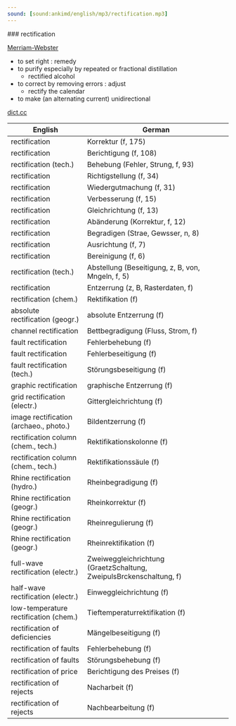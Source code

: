 ```yaml
---
sound: [sound:ankimd/english/mp3/rectification.mp3]
---
```


\### rectification

[Merriam-Webster](https://www.merriam-webster.com/dictionary/rectification)

- to set right : remedy
- to purify especially by repeated or fractional distillation
    - rectified alcohol
- to correct by removing errors : adjust
    - rectify the calendar
- to make (an alternating current) unidirectional

[dict.cc](https://www.dict.cc/rectification)

| English        | German       |
| -------------- | ------------ |
| rectification | Korrektur (f, 175) |
| rectification | Berichtigung (f, 108) |
| rectification (tech.) | Behebung (Fehler, Strung, f, 93) |
| rectification | Richtigstellung (f, 34) |
| rectification | Wiedergutmachung (f, 31) |
| rectification | Verbesserung (f, 15) |
| rectification | Gleichrichtung (f, 13) |
| rectification | Abänderung (Korrektur, f, 12) |
| rectification | Begradigen (Strae, Gewsser, n, 8) |
| rectification | Ausrichtung (f, 7) |
| rectification | Bereinigung (f, 6) |
| rectification (tech.) | Abstellung (Beseitigung, z, B, von, Mngeln, f, 5) |
| rectification | Entzerrung (z, B, Rasterdaten, f) |
| rectification (chem.) | Rektifikation (f) |
| absolute rectification (geogr.) | absolute Entzerrung (f) |
| channel rectification | Bettbegradigung (Fluss, Strom, f) |
| fault rectification | Fehlerbehebung (f) |
| fault rectification | Fehlerbeseitigung (f) |
| fault rectification (tech.) | Störungsbeseitigung (f) |
| graphic rectification | graphische Entzerrung (f) |
| grid rectification (electr.) | Gittergleichrichtung (f) |
| image rectification (archaeo., photo.) | Bildentzerrung (f) |
| rectification column (chem., tech.) | Rektifikationskolonne (f) |
| rectification column (chem., tech.) | Rektifikationssäule (f) |
| Rhine rectification (hydro.) | Rheinbegradigung (f) |
| Rhine rectification (geogr.) | Rheinkorrektur (f) |
| Rhine rectification (geogr.) | Rheinregulierung (f) |
| Rhine rectification (geogr.) | Rheinrektifikation (f) |
| full-wave rectification (electr.) | Zweiweggleichrichtung (GraetzSchaltung, ZweipulsBrckenschaltung, f) |
| half-wave rectification (electr.) | Einweggleichrichtung (f) |
| low-temperature rectification (chem.) | Tieftemperaturrektifikation (f) |
| rectification of deficiencies | Mängelbeseitigung (f) |
| rectification of faults | Fehlerbehebung (f) |
| rectification of faults | Störungsbehebung (f) |
| rectification of price | Berichtigung des Preises (f) |
| rectification of rejects | Nacharbeit (f) |
| rectification of rejects | Nachbearbeitung (f) |
